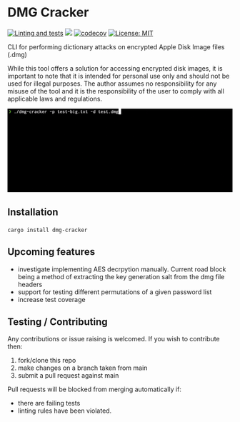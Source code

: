 # DMG Cracker
[![Linting and tests](https://github.com/james-ecd/dmg-cracker/actions/workflows/testing-and-linting.yml/badge.svg?branch=main)](https://github.com/james-ecd/dmg-cracker/actions/workflows/testing-and-linting.yml)
<img src="https://img.shields.io/crates/v/dmg-cracker.svg"/>
[![codecov](https://codecov.io/gh/james-ecd/dmg-cracker/branch/main/graph/badge.svg?token=C96XYRSKI4)](https://codecov.io/gh/james-ecd/dmg-cracker)
[![License: MIT](https://img.shields.io/badge/License-MIT-yellow.svg)](https://opensource.org/licenses/MIT)

CLI for performing dictionary attacks on encrypted Apple Disk Image files (.dmg)

While this tool offers a solution for accessing encrypted disk images,
it is important to note that it is intended for personal use only and 
should not be used for illegal purposes. The author assumes no 
responsibility for any misuse of the tool and it is the responsibility 
of the user to comply with all applicable laws and regulations.

<p align="center">
  <img src="./resources/demo.gif" alt="Demo GIF">
</p>

## Installation
`cargo install dmg-cracker`

## Upcoming features
- investigate implementing AES decrpytion manually. Current road block being a method of extracting the key generation salt from the dmg file headers
- support for testing different permutations of a given password list
- increase test coverage

## Testing / Contributing
Any contributions or issue raising is welcomed. If you wish to contribute then:
1. fork/clone this repo
2. make changes on a branch taken from main
3. submit a pull request against main

Pull requests will be blocked from merging automatically if:
- there are failing tests
- linting rules have been violated.
